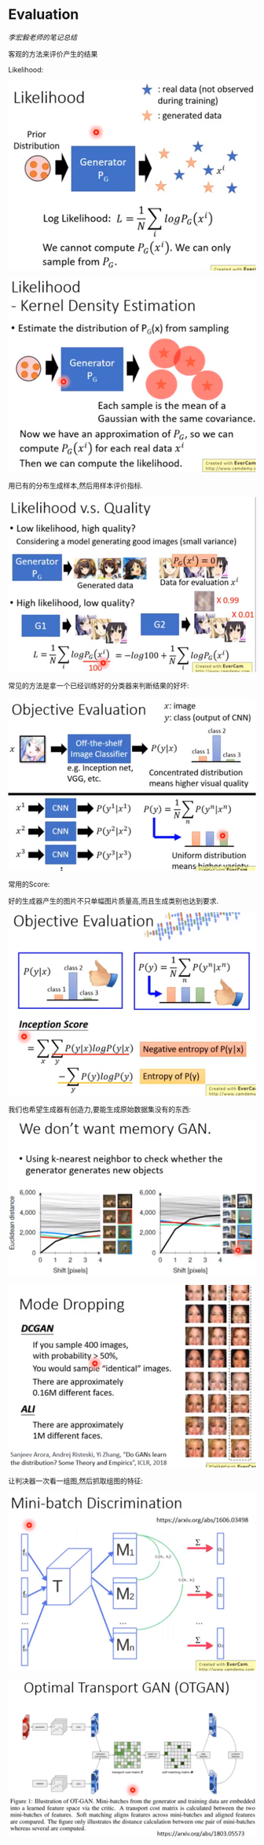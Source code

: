 # Evaluation

*李宏毅老师的笔记总结*



客观的方法来评价产生的结果

Likelihood:

![image-20200806204410600](GAN网络评价.assets/image-20200806204410600.png)

![image-20200806204535166](GAN网络评价.assets/image-20200806204535166.png)

用已有的分布生成样本,然后用样本评价指标.

![image-20200806204808546](GAN网络评价.assets/image-20200806204808546.png)

常见的方法是拿一个已经训练好的分类器来判断结果的好坏:

![image-20200806205115209](GAN网络评价.assets/image-20200806205115209.png)

常用的Score:

好的生成器产生的图片不只单幅图片质量高,而且生成类别也达到要求.

![image-20200806205300438](GAN网络评价.assets/image-20200806205300438.png)

我们也希望生成器有创造力,要能生成原始数据集没有的东西:

![image-20200806205552902](GAN网络评价.assets/image-20200806205552902.png)

![image-20200806205843037](GAN网络评价.assets/image-20200806205843037.png)

让判决器一次看一组图,然后抓取组图的特征:

![image-20200806210013761](GAN网络评价.assets/image-20200806210013761.png)

![image-20200806210031071](GAN网络评价.assets/image-20200806210031071.png)







